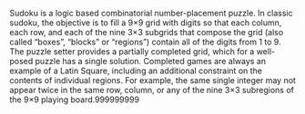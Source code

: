 Sudoku is a logic based combinatorial number-placement puzzle. In classic sudoku, the objective is to fill a  9×9 grid with digits so that each column, each row, and each of the nine 3×3 subgrids that compose the grid (also called “boxes”, “blocks” or “regions”) contain all of the digits from 1 to 9. The puzzle setter provides a partially completed grid, which for a well-posed puzzle has a single solution.
Completed games are always an example of a Latin Square, including an additional constraint on the contents of individual regions. For example, the same single integer may not appear twice in the same row, column, or any of the nine 3×3 subregions of the 9×9 playing board.999999999
